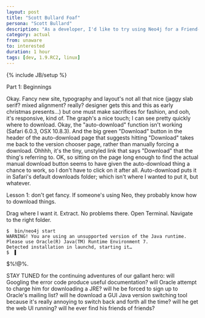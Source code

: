 ```yaml
---
layout: post
title: "Scott Bullard Foaf"
persona: "Scott Bullard"
description: "As a developer, I'd like to try using Neo4j for a Friend-of-a-Friend query."
category: actual
from: unaware
to: interested
duration: 1 hour
tags: [dev, 1.9.RC2, linux]
---
```

{% include JB/setup %}

Part 1: Beginnings

Okay. Fancy new site, typography and layout's not all that nice (jaggy slab serif? mixed alignment? really? designer gets this and this as early christmas presents...) but one must make sacrifices for fashion, and ooh, it's responsive, kind of. The graph's a nice touch; I can see pretty quickly where to download. Okay, the "auto-download" function isn't working (Safari 6.0.3, OSX 10.8.3). And the big green "Download" button in the header of the auto-download page that suggests hitting "Download" takes me back to the version chooser page, rather than manually forcing a download. Ohhhh, it's the tiny, unstyled link that says "Download" that the thing's referring to. OK, so sitting on the page long enough to find the actual manual download button seems to have given the auto-download thing a chance to work, so I don't have to click on it after all. Auto-download puts it in Safari's default downloads folder; which isn't where I wanted to put it, but whatever.

Lesson 1: don't get fancy. If someone's using Neo, they probably know how to download things.

Drag where I want it. Extract. No problems there. Open Terminal. Navigate to the right folder.

    $  bin/neo4j start
    WARNING! You are using an unsupported version of the Java runtime. Please use Oracle(R) Java(TM) Runtime Environment 7.
    Detected installation in launchd, starting it…
    $  ▌

$%!@%.

STAY TUNED for the continuing adventures of our gallant hero:
will Googling the error code produce useful documentation?
will Oracle attempt to charge him for downloading a JRE?
will he be forced to sign up to Oracle's mailing list?
will he download a GUI Java version switching tool because it's really annoying to switch back and forth all the time?
will he get the web UI running?
will he ever find his friends of friends?


